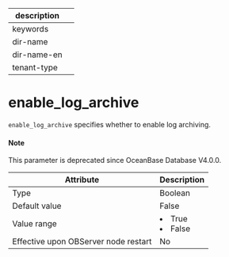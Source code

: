 |description||
|---|---|
|keywords||
|dir-name||
|dir-name-en||
|tenant-type||

# enable_log_archive


`enable_log_archive` specifies whether to enable log archiving.


<main id="notice" type='explain'>
  <h4>Note</h4>
  <p>This parameter is deprecated since OceanBase Database V4.0.0. </p>
</main>

| **Attribute** | **Description** |
|------------------|--------------------------------------------------------------------------------------------------------|
| Type | Boolean |
| Default value | False |
| Value range | </li><li> True   </li><li> False |
| Effective upon OBServer node restart | No |


